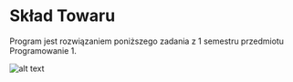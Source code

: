 # Skład Towaru
Program jest rozwiązaniem poniższego zadania z 1 semestru przedmiotu Programowanie 1.


![alt text](https://i.imgur.com/DZ3OTRb.png)
